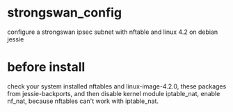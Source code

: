 # strongswan_config
configure a strongswan ipsec subnet with nftable and linux 4.2 on debian jessie

# before install
check your system installed nftables and linux-image-4.2.0, these packages from jessie-backports,
and then disable kernel module iptable_nat, enable nf_nat, because nftables can't work with iptable_nat.
